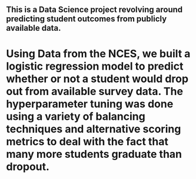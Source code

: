 ## This is a Data Science project revolving around predicting student outcomes from publicly available data.

# Using Data from the NCES, we built a logistic regression model to predict whether or not a student would drop out from available survey data. The hyperparameter tuning was done using a variety of balancing techniques and alternative scoring metrics to deal with the fact that many more students graduate than dropout. 
